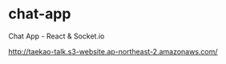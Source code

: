 # chat-app
Chat App - React &amp; Socket.io 

http://taekao-talk.s3-website.ap-northeast-2.amazonaws.com/
